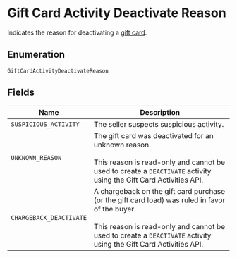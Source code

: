 
# Gift Card Activity Deactivate Reason

Indicates the reason for deactivating a [gift card](../models/gift-card.md).

## Enumeration

`GiftCardActivityDeactivateReason`

## Fields

| Name | Description |
|  --- | --- |
| `SUSPICIOUS_ACTIVITY` | The seller suspects suspicious activity. |
| `UNKNOWN_REASON` | The gift card was deactivated for an unknown reason.<br/><br/>This reason is read-only and cannot be used to create a `DEACTIVATE` activity using the Gift Card Activities API. |
| `CHARGEBACK_DEACTIVATE` | A chargeback on the gift card purchase (or the gift card load) was ruled in favor of the buyer.<br/><br/>This reason is read-only and cannot be used to create a `DEACTIVATE` activity using the Gift Card Activities API. |

